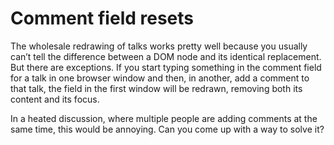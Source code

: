 # Comment field resets

The wholesale redrawing of talks works pretty well because you usually can’t tell the difference between a DOM node and its identical replacement. But there are exceptions. If you start typing something in the comment field for a talk in one browser window and then, in another, add a comment to that talk, the field in the first window will be redrawn, removing both its content and its focus.

In a heated discussion, where multiple people are adding comments at the same time, this would be annoying. Can you come up with a way to solve it?

